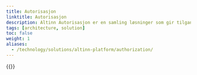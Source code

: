 ```yaml
---
title: Autorisasjon
linktitle: Autorisasjon
description: Altinn Autorisasjon er en samling løsninger som gir tilgangsstyring og tilgangskontroll for digitale og analoge tjenester som kjører i Altinn-plattformen eller andre steder.
tags: [architecture, solution]
toc: false
weight: 1
aliases:
  - /technology/solutions/altinn-platform/authorization/
---
```


{{<children />}}

 <!-- <div class="row adocs-featuredBlocks">
    <div class="col-12 col-lg-6 mb-5">
        <div style="text-align: center;">
            <h2 class="a-h3">Finn ut mer</h2>
            <p class="a-js-truncate-2"></p>
            <div class="a-illustration-icon">
                <img src="./authorization-1.drawio.svg">
                <div class="a-illustration-overlay">
                    <span class="sr-only">Om Altinn Autorisasjon</span>
                </div>
            </div>
        </div>
        <div class="a-list-container mb-2 mx-auto mx-lg-6">
            <ul class="a-list a-list-noIcon">
             <li class="a-dotted a-clickable a-list-hasRowLink">
                    <a href="about" class="a-list-rowLink">
                        <div class="row">
                            <div class="col">
                                Om Altinn Autorisasjon
                            </div>
                        </div>
                    </a>
                </li>
                <li class="a-dotted a-clickable a-list-hasRowLink">
                    <a href="what-do-you-get" class="a-list-rowLink">
                        <div class="row">
                            <div class="col">
                                Hva får du
                            </div>
                        </div>
                    </a>
                </li>
            </ul>
        </div>
    </div>
    <div class="col-12 col-lg-6 mb-5">
        <div style="text-align: center;">
            <h2 class="a-h3">Kom i gang</h2>
            <p class="a-js-truncate-2"></p>
            <div class="a-illustration-icon">
              <img src="./authorization-1.drawio.svg">
                <div class="a-illustration-overlay">
                    <span class="sr-only">Create your first resource</span>
                </div>
            </div>
        </div>
        <div class="a-list-container mb-2 mx-auto mx-lg-6">
            <ul class="a-list a-list-noIcon">
                <li class="a-dotted a-clickable a-list-hasRowLink">
                    <a href="getting-started/resource-registry" class="a-list-rowLink">
                        <div class="row">
                            <div class="col">
                                Ressursregister
                            </div>
                        </div>
                    </a>
                </li>
                <li class="a-dotted a-clickable a-list-hasRowLink">
                    <a href="getting-started/consent" class="a-list-rowLink">
                        <div class="row">
                            <div class="col">
                                Samtykke
                            </div>
                        </div>
                    </a>
                </li>
                <li class="a-dotted a-clickable a-list-hasRowLink">
                    <a href="getting-started/systemuser" class="a-list-rowLink">
                        <div class="row">
                            <div class="col">
                                Systembruker
                            </div>
                        </div>
                    </a>
                </li>
                <li class="a-dotted a-clickable a-list-hasRowLink">
                    <a href="getting-started/access-list" class="a-list-rowLink">
                        <div class="row">
                            <div class="col">
                                Tilgangslister
                            </div>
                        </div>
                    </a>
                </li>
            </ul>
        </div>
    </div>
</div> -->
